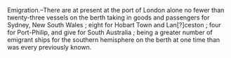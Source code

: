 Emigration.–There are at present at the
                    port of London alone no fewer than twenty-three vessels on the berth
                    taking in goods and passengers for Sydney, New South Wales ; eight for
                    Hobart Town and Lan[?]ceston ; four for Port-Philip, and give
                    for South Australia ; being a greater number of emigrant ships
                    for the southern hemisphere on the berth at one time than was every
                    previously known.
